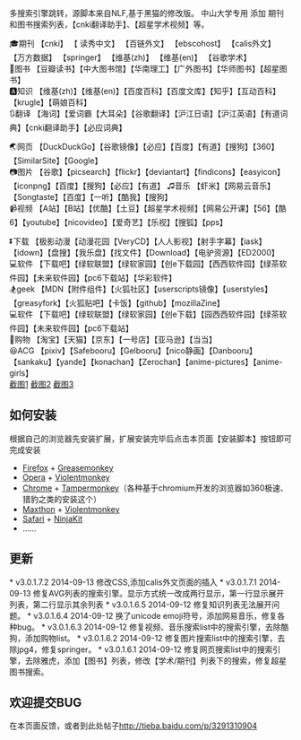多搜索引擎跳转，源脚本来自NLF,基于黑猫的修改版。
中山大学专用 添加 期刊和图书搜索列表，【cnki翻译助手】、【超星学术视频】等。

🎓期刊 【cnki】 【 读秀中文】  【百链外文】  【ebscohost】  【calis外文】  【万方数据】  【springer】  【维基(zh)】  【维基(en)】  【谷歌学术】  
📕图书 【豆瓣读书】【中大图书馆】【华南理工】【广外图书】【华师图书】【超星图书】  
🅰知识  【维基(zh)】【维基(en)】【百度百科】【百度文库】【知乎】【互动百科】【krugle】【萌娘百科】  
🔃翻译 【海词】【爱词霸【大耳朵】【谷歌翻译】【沪江日语】【沪江英语】【有道词典】【cnki翻译助手】【必应词典】  

🌏网页  【DuckDuckGo】【谷歌镜像】【必应】【百度】【有道】【搜狗】【360】【SimilarSite】【Google】  
📷图片 【谷歌】【picsearch】【flickr】【deviantart】【findicons】【easyicon】【iconpng】【百度】【搜狗】【必应】【有道】
♫音乐 【虾米】【网易云音乐】【Songtaste】【百度】【一听】【酷我】【搜狗】  
📹视频 【A站】【B站】【优酷】【土豆】【超星学术视频】【网易公开课】【56】【酷6】【youtube】【nicovideo】【爱奇艺】【乐视】【搜狐】【pps】  

⏬下载  【极影动漫【动漫花园【VeryCD】【人人影视】【射手字幕】【iask】【idown】【盘搜】【我乐盘】【找文件】【Download】【电驴资源】【ED2000】  
💻软件  【下载吧】【绿软联盟】【绿软家园】【创e下载园】【西西软件园】【绿茶软件园】【未来软件园】【pc6下载站】【华彩软件】  
🏂geek   【MDN【附件组件】【火狐社区】【userscripts镜像】【userstyles】【greasyfork】【火狐贴吧】【卡饭】【github】【mozillaZine】  
💻软件  【下载吧】【绿软联盟】【绿软家园】【创e下载】【园西西软件园】【绿茶软件园】【未来软件园】【pc6下载站】  
🏬购物   【淘宝】【天猫】【京东】【一号店】【亚马逊】【当当】  
😆ACG  【pixiv】【Safebooru】【Gelbooru】【nico静画】【Danbooru】【sankaku】【yande】【konachan】【Zerochan】【anime-pictures】【anime-girls】  
[截图1](https://github.com/hanchyhill/userScript/blob/master/search_engine_jump_for_SYSU/search_engine_jump1.jpg)
[截图2](https://github.com/hanchyhill/userScript/blob/master/search_engine_jump_for_SYSU/search_engine_jump2.jpg)
[截图3](https://github.com/hanchyhill/userScript/blob/master/search_engine_jump_for_SYSU/search_engine_jump3.png)
<h2>如何安装</h2>
根据自己的浏览器先安装扩展，扩展安装完毕后点击本页面【安装脚本】按钮即可完成安装
<ul class="simple">
<li><a href="http://www.firefox.com/" class="reference external">Firefox</a> + <a href="https://addons.mozilla.org/firefox/addon/greasemonkey/" class="reference external">Greasemonkey</a></li>
<li><a href="http://www.opera.com/" class="reference external">Opera</a> + <a href="https://addons.opera.com/extensions/details/violent-monkey/" class="reference external">Violentmonkey</a></li>
<li><a href="http://www.google.com/chrome" class="reference external">Chrome</a> + <a href="http://tampermonkey.net" class="reference external">Tampermonkey</a>（各种基于chromium开发的浏览器如360极速、猎豹之类的安装这个）</li>
<li><a href="http://www.maxthon.cn/" class="reference external">Maxthon</a> + <a href="http://extension.maxthon.cn/detail/index.php?view_id=1680" class="reference external">Violentmonkey</a></li>
<li><a href="http://www.apple.com/cn/safari/" class="reference external">Safari</a> + <a href="http://ss-o.net/safari/extension/NinjaKit.safariextz" class="reference external">NinjaKit</a></li>
<li>……</li>
</ul>
<h2>更新</h2>
* v3.0.1.7.2  2014-09-13 修改CSS,添加calis外文页面的插入  
* v3.0.1.7.1  2014-09-13 修复AVG列表的搜索引擎。显示方式统一改成两行显示，第一行显示展开列表，第二行显示其余列表  
* v3.0.1.6.5  2014-09-12 修复知识列表无法展开问题。  
* v3.0.1.6.4  2014-09-12 换了unicode emoji符号，添加网易音乐，修复各种bug。  
* v3.0.1.6.3  2014-09-12 修复视频、音乐搜索list中的搜索引擎，去除酷狗，添加购物list。  
* v3.0.1.6.2  2014-09-12 修复图片搜索list中的搜索引擎，去除jpg4，修复springer。  
* v3.0.1.6.1  2014-09-12 修复网页搜索list中的搜索引擎，去除雅虎，添加【图书】列表，修改【学术/期刊】列表下的搜索，修复超星图书搜索。


<h2>欢迎提交BUG</h2>
在本页面反馈，或者到此处帖子<a href="http://tieba.baidu.com/p/3291310904">http://tieba.baidu.com/p/3291310904</a>
